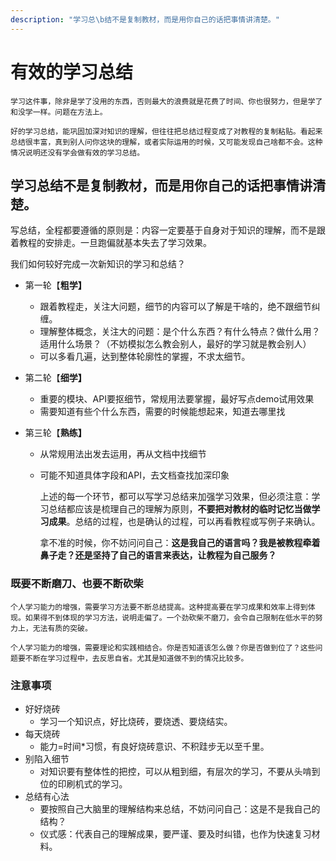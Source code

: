 ```yaml
---
description: "学习总\b结不是复制教材，而是用你自己的话把事情讲清楚。"
---
```


# 有效的学习总结

    学习这件事，除非是学了没用的东西，否则最大的浪费就是花费了时间、你也很努力，但是学了和没学一样。问题在方法上。

    好的学习总结，能巩固加深对知识的理解，但往往把总结过程变成了对教程的复制粘贴。看起来总结很丰富，真到别人问你这块的理解，或者实际运用的时候，又可能发现自己啥都不会。这种情况说明还没有学会做有效的学习总结。

## 学习总结不是复制教材，而是用你自己的话把事情讲清楚。

   写总结，全程都要遵循的原则是：内容一定要基于自身对于知识的理解，而不是跟着教程的安排走。一旦跑偏就基本失去了学习效果。

我们如何较好完成一次新知识的学习和总结？

* 第一轮【**粗学】**

  * 跟着教程走，关注大问题，细节的内容可以了解是干啥的，绝不跟细节纠缠。
  * 理解整体概念，关注大的问题：是个什么东西？有什么特点？做什么用？适用什么场景？（不妨模拟怎么教会别人，最好的学习就是教会别人）
  * 可以多看几遍，达到整体轮廓性的掌握，不求太细节。

* 第二轮【**细学】**

  * 重要的模块、API要抠细节，常规用法要掌握，最好写点demo试用效果
  * 需要知道有些个什么东西，需要的时候能想起来，知道去哪里找

* 第三轮【**熟练】**

  * 从常规用法出发去运用，再从文档中找细节
  * 可能不知道具体字段和API，去文档查找加深印象

     上述的每一个环节，都可以写学习总结来加强学习效果，但必须注意：学习总结都应该是梳理自己的理解为原则，**不要把对教材的临时记忆当做学习成果**。总结的过程，也是确认的过程，可以再看教程或写例子来确认。

    拿不准的时候，你不妨问问自己：**这是我自己的语言吗？我是被教程牵着鼻子走？还是坚持了自己的语言来表达，让教程为自己服务？**

### 既要不断磨刀、也要不断砍柴

    个人学习能力的增强，需要学习方法要不断总结提高。这种提高要在学习成果和效率上得到体现。如果得不到体现的学习方法，说明走偏了。一个劲砍柴不磨刀，会令自己限制在低水平的努力上，无法有质的突破。

    个人学习能力的增强，需要理论和实践相结合。你是否知道该怎么做？你是否做到位了？这些问题要不断在学习过程中，去反思自省。尤其是知道做不到的情况比较多。

### 

### 注意事项

* 好好烧砖
  * 学习一个知识点，好比烧砖，要烧透、要烧结实。
* 每天烧砖
  * 能力=时间\*习惯，有良好烧砖意识、不积跬步无以至千里。
* 别陷入细节
  * 对知识要有整体性的把控，可以从粗到细，有层次的学习，不要从头啃到位的印刷机式的学习。
* 总结有心法
  * 要按照自己大脑里的理解结构来总结，不妨问问自己：这是不是我自己的结构？
  * 仪式感：代表自己的理解成果，要严谨、要及时纠错，也作为快速复习材料。

